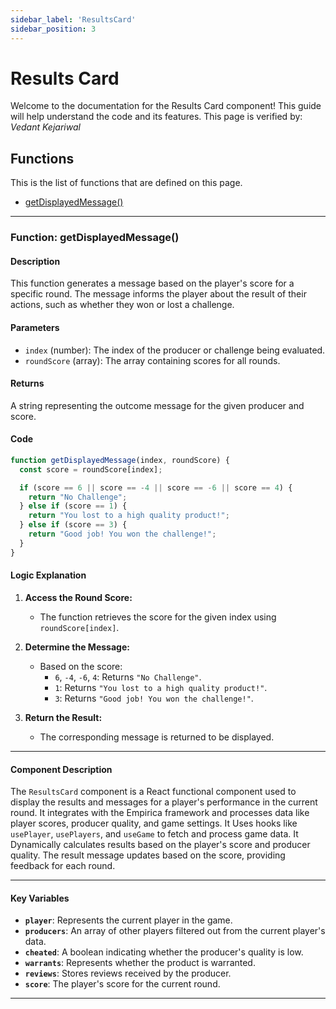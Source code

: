 ```yaml
---
sidebar_label: 'ResultsCard'
sidebar_position: 3
---
```


# <span class="h1style">Results Card</span>
Welcome to the documentation for the Results Card component! This guide will help understand the code and its features. This page is verified by: *Vedant Kejariwal*

## <span class="h2style">Functions</span>
This is the list of functions that are defined on this page.
- [getDisplayedMessage()](#function-getdisplayedmessage)

---

### <span class="custom-function-heading">Function: getDisplayedMessage()</span>

#### <span class="custom-heading">Description</span>
This function generates a message based on the player's score for a specific round. The message informs the player about the result of their actions, such as whether they won or lost a challenge.

#### <span class="custom-heading">Parameters</span>
- `index` (number): The index of the producer or challenge being evaluated.
- `roundScore` (array): The array containing scores for all rounds.

#### <span class="custom-heading">Returns</span>
A string representing the outcome message for the given producer and score.

#### <span class="custom-heading">Code</span>

<div class="custom-code-block">

```javascript
function getDisplayedMessage(index, roundScore) {
  const score = roundScore[index];

  if (score == 6 || score == -4 || score == -6 || score == 4) {
    return "No Challenge";
  } else if (score == 1) {
    return "You lost to a high quality product!";
  } else if (score == 3) {
    return "Good job! You won the challenge!";
  }
}
```
</div>



#### <span class="custom-heading">Logic Explanation</span>

1. **Access the Round Score:**
   - The function retrieves the score for the given index using `roundScore[index]`.

2. **Determine the Message:**
   - Based on the score:
     - `6`, `-4`, `-6`, `4`: Returns `"No Challenge"`.
     - `1`: Returns `"You lost to a high quality product!"`.
     - `3`: Returns `"Good job! You won the challenge!"`.

3. **Return the Result:**
   - The corresponding message is returned to be displayed.

---

#### <span class="custom-heading">Component Description</span>

The `ResultsCard` component is a React functional component used to display the results and messages for a player's performance in the current round. It integrates with the Empirica framework and processes data like player scores, producer quality, and game settings. It Uses hooks like `usePlayer`, `usePlayers`, and `useGame` to fetch and process game data. It Dynamically calculates results based on the player's score and producer quality. The result message updates based on the score, providing feedback for each round.

---

#### <span class="custom-heading">Key Variables</span>
- **`player`**: Represents the current player in the game.
- **`producers`**: An array of other players filtered out from the current player's data.
- **`cheated`**: A boolean indicating whether the producer's quality is low.
- **`warrants`**: Represents whether the product is warranted.
- **`reviews`**: Stores reviews received by the producer.
- **`score`**: The player's score for the current round.

---

